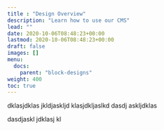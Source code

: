 ```yaml
---
title : "Design Overview"
description: "Learn how to use our CMS"
lead: ""
date: 2020-10-06T08:48:23+00:00
lastmod: 2020-10-06T08:48:23+00:00
draft: false
images: []
menu:
  docs:
    parent: "block-designs"
weight: 400
toc: true
---
```


dklasjdklas jkldjaskljd klasjdkljaslkd
dasdj askljdklas


dasdjaskl jdklasj kl
